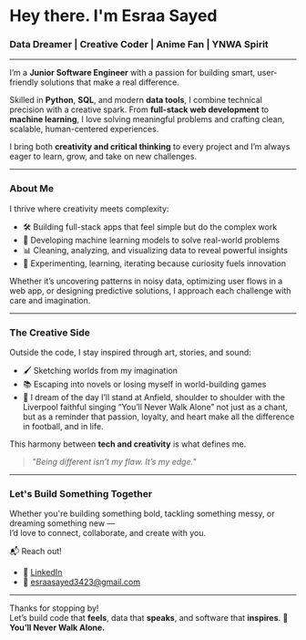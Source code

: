 # Hey there. I'm Esraa Sayed  

### Data Dreamer | Creative Coder | Anime Fan | YNWA Spirit

---

I’m a **Junior Software Engineer** with a passion for building smart, user-friendly solutions that make a real difference.

Skilled in **Python**, **SQL**, and modern **data tools**, I combine technical precision with a creative spark. From **full-stack web development** to **machine learning**, I love solving meaningful problems and crafting clean, scalable, human-centered experiences.

I bring both **creativity and critical thinking** to every project and I’m always eager to learn, grow, and take on new challenges.

---

### About Me

I thrive where creativity meets complexity:
- 🛠 Building full-stack apps that feel simple but do the complex work  
- 🤖 Developing machine learning models to solve real-world problems  
- 📊 Cleaning, analyzing, and visualizing data to reveal powerful insights  
- 🧪 Experimenting, learning, iterating because curiosity fuels innovation

Whether it’s uncovering patterns in noisy data, optimizing user flows in a web app, or designing predictive solutions, I approach each challenge with care and imagination.

---

### The Creative Side

Outside the code, I stay inspired through art, stories, and sound:
- 🖌 Sketching worlds from my imagination  
- 📚 Escaping into novels or losing myself in world-building games  
- 🔴 I dream of the day I’ll stand at Anfield, shoulder to shoulder with the Liverpool faithful singing “You’ll Never Walk Alone” not just as a chant, but as a reminder that passion, loyalty, and heart make all the difference in football, and in life.

This harmony between **tech and creativity** is what defines me.

> _"Being different isn’t my flaw. It’s my edge."_  

---

### Let's Build Something Together

Whether you're building something bold, tackling something messy, or dreaming something new —  
I’d love to connect, collaborate, and create with you.

📬 Reach out!

- 🔗 [LinkedIn](https://www.linkedin.com/in/esraa-sayed69/)  
- 📧 esraasayed3423@gmail.com  


---

Thanks for stopping by!  
Let’s build code that **feels**, data that **speaks**, and software that **inspires**. 🌟  
**You’ll Never Walk Alone.**
